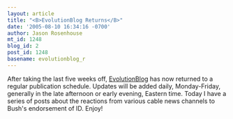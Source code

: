 ```yaml
---
layout: article
title: "<B>EvolutionBlog Returns</B>"
date: '2005-08-10 16:34:16 -0700'
author: Jason Rosenhouse
mt_id: 1248
blog_id: 2
post_id: 1248
basename: evolutionblog_r
---
```

<p>After taking the last five weeks off, <a href=http://evolutionblog.blogspot.com>EvolutionBlog</a> has now returned to a regular publication schedule.  Updates will be added daily, Monday-Friday, generally in the late afternoon or early evening, Eastern time.  Today I have a series of posts about the reactions from various cable news channels to Bush's endorsement of ID.  Enjoy!</p>
